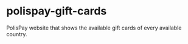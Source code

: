 # polispay-gift-cards
PolisPay website that shows the available gift cards of every available country.
